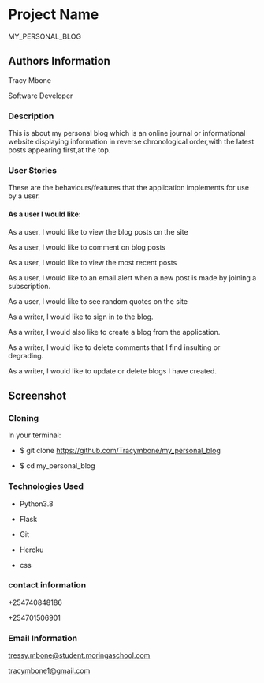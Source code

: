 # Project Name

MY_PERSONAL_BLOG

## Authors Information

Tracy Mbone


Software Developer

### Description

This is about my personal blog which is an online journal or informational website displaying information in reverse chronological order,with the latest posts appearing first,at the top.

### User Stories
These are the behaviours/features that the application implements for use by a user.

#### As a user I would like:

As a user, I would like to view the blog posts on the site

As a user, I would like to comment on blog posts

As a user, I would like to view the most recent posts

As a user, I would like to an email alert when a new post is made by joining a subscription.

As a user, I would like to see random quotes on the site

As a writer, I would like to sign in to the blog.

As a writer, I would also like to create a blog from the application.

As a writer, I would like to delete comments that I find insulting or degrading.

As a writer, I would like to update or delete blogs I have created.

## Screenshot






### Cloning

In your terminal:

 * $ git clone https://github.com/Tracymbone/my_personal_blog

 * $ cd my_personal_blog

### Technologies Used


* Python3.8

* Flask

* Git

* Heroku

* css

### contact information

+254740848186

+254701506901

### Email Information
tressy.mbone@student.moringaschool.com

tracymbone1@gmail.com